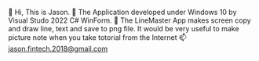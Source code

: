 👋 Hi, This is Jason.
👀 The Application developed under Windows 10 by Visual Studo 2022  C# WinForm.
💞️ The LineMaster App makes screen copy and draw line, text and save to png file. 
    It would be very useful to make picture note when you take totorial from the Internet 
📫 jason.fintech.2018@gmail.com